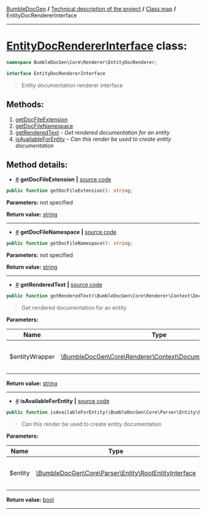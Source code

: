 <!-- {% raw %} -->
<embed> <a href="/docs/readme.md">BumbleDocGen</a> <b>/</b> <a href="/docs/tech/readme.md">Technical description of the project</a> <b>/</b> <a href="/docs/tech/map.md">Class map</a> <b>/</b> EntityDocRendererInterface<hr> </embed>

<h1>
    <a href="https://github.com/bumble-tech/bumble-doc-gen/blob/master/src/Core/Renderer/EntityDocRenderer/EntityDocRendererInterface.php#L13">EntityDocRendererInterface</a> class:
</h1>





```php
namespace BumbleDocGen\Core\Renderer\EntityDocRenderer;

interface EntityDocRendererInterface
```

<blockquote>Entity documentation renderer interface</blockquote>







<h2>Methods:</h2>

<ol>
<li>
    <a href="#mgetdocfileextension">getDocFileExtension</a>
    </li>
<li>
    <a href="#mgetdocfilenamespace">getDocFileNamespace</a>
    </li>
<li>
    <a href="#mgetrenderedtext">getRenderedText</a>
    - <i>Get rendered documentation for an entity</i></li>
<li>
    <a href="#misavailableforentity">isAvailableForEntity</a>
    - <i>Can this render be used to create entity documentation</i></li>
</ol>







<h2>Method details:</h2>

<div class='method_description-block'>

<ul>
<li><a name="mgetdocfileextension" href="#mgetdocfileextension">#</a>
 <b>getDocFileExtension</b>
    <b>|</b> <a href="https://github.com/bumble-tech/bumble-doc-gen/blob/master/src/Core/Renderer/EntityDocRenderer/EntityDocRendererInterface.php#L31">source code</a></li>
</ul>

```php
public function getDocFileExtension(): string;
```



<b>Parameters:</b> not specified

<b>Return value:</b> <a href='https://www.php.net/manual/en/language.types.string.php'>string</a>


</div>
<hr>
<div class='method_description-block'>

<ul>
<li><a name="mgetdocfilenamespace" href="#mgetdocfilenamespace">#</a>
 <b>getDocFileNamespace</b>
    <b>|</b> <a href="https://github.com/bumble-tech/bumble-doc-gen/blob/master/src/Core/Renderer/EntityDocRenderer/EntityDocRendererInterface.php#L33">source code</a></li>
</ul>

```php
public function getDocFileNamespace(): string;
```



<b>Parameters:</b> not specified

<b>Return value:</b> <a href='https://www.php.net/manual/en/language.types.string.php'>string</a>


</div>
<hr>
<div class='method_description-block'>

<ul>
<li><a name="mgetrenderedtext" href="#mgetrenderedtext">#</a>
 <b>getRenderedText</b>
    <b>|</b> <a href="https://github.com/bumble-tech/bumble-doc-gen/blob/master/src/Core/Renderer/EntityDocRenderer/EntityDocRendererInterface.php#L29">source code</a></li>
</ul>

```php
public function getRenderedText(\BumbleDocGen\Core\Renderer\Context\DocumentedEntityWrapper $entityWrapper): string;
```

<blockquote>Get rendered documentation for an entity</blockquote>

<b>Parameters:</b>

<table>
    <thead>
    <tr>
        <th>Name</th>
        <th>Type</th>
        <th>Description</th>
    </tr>
    </thead>
    <tbody>
            <tr>
            <td>$entityWrapper</td>
            <td><a href='https://github.com/bumble-tech/bumble-doc-gen/blob/master/src/Core/Renderer/Context/DocumentedEntityWrapper.php'>\BumbleDocGen\Core\Renderer\Context\DocumentedEntityWrapper</a></td>
            <td>The entity whose documentation was requested</td>
        </tr>
        </tbody>
</table>

<b>Return value:</b> <a href='https://www.php.net/manual/en/language.types.string.php'>string</a>


</div>
<hr>
<div class='method_description-block'>

<ul>
<li><a name="misavailableforentity" href="#misavailableforentity">#</a>
 <b>isAvailableForEntity</b>
    <b>|</b> <a href="https://github.com/bumble-tech/bumble-doc-gen/blob/master/src/Core/Renderer/EntityDocRenderer/EntityDocRendererInterface.php#L21">source code</a></li>
</ul>

```php
public function isAvailableForEntity(\BumbleDocGen\Core\Parser\Entity\RootEntityInterface $entity): bool;
```

<blockquote>Can this render be used to create entity documentation</blockquote>

<b>Parameters:</b>

<table>
    <thead>
    <tr>
        <th>Name</th>
        <th>Type</th>
        <th>Description</th>
    </tr>
    </thead>
    <tbody>
            <tr>
            <td>$entity</td>
            <td><a href='https://github.com/bumble-tech/bumble-doc-gen/blob/master/src/Core/Parser/Entity/RootEntityInterface.php'>\BumbleDocGen\Core\Parser\Entity\RootEntityInterface</a></td>
            <td>The entity whose documentation was requested</td>
        </tr>
        </tbody>
</table>

<b>Return value:</b> <a href='https://www.php.net/manual/en/language.types.boolean.php'>bool</a>


</div>
<hr>

<!-- {% endraw %} -->
